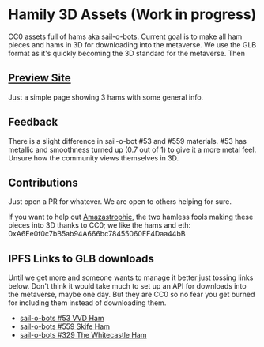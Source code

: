 # Hamily 3D Assets (Work in progress)
CC0 assets full of hams aka [sail-o-bots](https://opensea.io/collection/sail-o-bots-by-undefined). Current goal is to make all ham pieces and hams in 3D for downloading into the metaverse. We use the GLB format as it's quickly becoming the 3D standard for the metaverse. Then 

## [Preview Site](https://storageapi.fleek.co/94da0b0e-3d2c-46dc-a94c-df68eb5eec1b-bucket/Hamily/hams.html)
Just a simple page showing 3 hams with some general info.

## Feedback
There is a slight difference in sail-o-bot #53 and #559 materials. #53 has metallic and smoothness turned up (0.7 out of 1) to give it a more metal feel. Unsure how the community views themselves in 3D.

## Contributions
Just open a PR for whatever. We are open to others helping for sure.

If you want to help out [Amazastrophic](https://sagetowers.com), the two hamless fools making these pieces into 3D thanks to CC0; we like the hams and eth: 0xA6Ee0f0c7bB5ab94A666bc78455060EF4Daa44bB


## IPFS Links to GLB downloads
Until we get more and someone wants to manage it better just tossing links below. Don't think it would take much to set up an API for downloads into the metaverse, maybe one day. But they are CC0 so no fear you get burned for including them instead of downloading them.

- [sail-o-bots #53 VVD Ham](https://storageapi.fleek.co/94da0b0e-3d2c-46dc-a94c-df68eb5eec1b-bucket/Hamily/sail-o-bots%20#53.glb)
- [sail-o-bots #559 Skife Ham](https://storageapi.fleek.co/94da0b0e-3d2c-46dc-a94c-df68eb5eec1b-bucket/Hamily/sail-o-bots%20#559.glb)
- [sail-o-bots #329 The Whitecastle Ham](https://storageapi.fleek.co/94da0b0e-3d2c-46dc-a94c-df68eb5eec1b-bucket/Hamily/sail-o-bots%20#329.glb)

 
